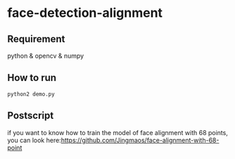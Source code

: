# face-detection-alignment
 
## Requirement

python & opencv & numpy




## How to run 

`python2 demo.py` 

## Postscript
if you want to know how to train the model of face alignment with 68 points, you can look here:https://github.com/Jingmaos/face-alignment-with-68-point
